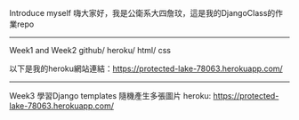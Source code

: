 Introduce myself
嗨大家好，我是公衛系大四詹玟，這是我的DjangoClass的作業repo

---
Week1 and Week2  github/ heroku/ html/ css

以下是我的heroku網站連結：https://protected-lake-78063.herokuapp.com/

---
Week3  學習Django templates  隨機產生多張圖片
heroku: https://protected-lake-78063.herokuapp.com/
